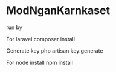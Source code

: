 # ModNganKarnkaset

run by

For laravel
composer install

Generate key
php artisan key:generate

For node install
npm install

